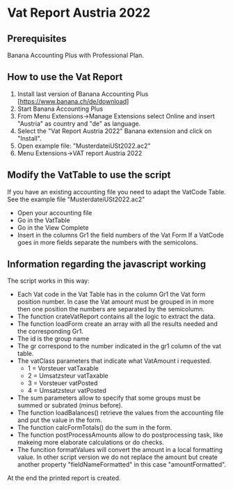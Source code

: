 # Vat Report Austria 2022  

## Prerequisites
Banana Accounting Plus with Professional Plan.  

## How to use the Vat Report
1. Install last version of Banana Accounting Plus [https://www.banana.ch/de/download]
2. Start Banana Accounting Plus
3. From Menu Extensions->Manage Extensions select Online and insert "Austria" as country and "de" as language.
4. Select the "Vat Report Austria 2022" Banana extension and click on "Install". 
5. Open example file: "MusterdateiUSt2022.ac2"
6. Menu Extensions->VAT report Austria 2022


## Modify the VatTable to use the script
If you have an existing accounting file you need to adapt the VatCode Table.
See the example file "MusterdateiUSt2022.ac2"
* Open your accounting file 
* Go in the VatTable
* Go in the View Complete
* Insert in the columns Gr1 the field numbers of the Vat Form
  If a VatCode goes in more fields separate the numbers with the semicolons.

## Information regarding the javascript working

 The script works in this way:
* Each Vat code in the Vat Table has in the column Gr1 the Vat form position number. In case the Vat amount must be grouped in in more then one position the numbers are separated by the semicolumn.
* The function crateVatReport contains all the logic to extract the data.
* The function loadForm create an array with all the results needed and the corresponding Gr1. 
* The id is the group name
* The gr correspond to the number indicated in the gr1 column of the vat table. 
* The vatClass parameters that indicate what VatAmount i requested.
  * 1 = Vorsteuer vatTaxable
  * 2 = Umsatzsteur vatTaxable
  * 3 = Vorsteuer vatPosted
  * 4 = Umsatzsteur vatPosted
* The sum parameters allow to specify that some groups must be summed or subrated (minus before).
* The function loadBalances() retrieve the values from the accounting file and put the value in the form.
* The function calcFormTotals() do the sum in the form.
* The function postProcessAmounts allow to do postprocessing task, like makeing more elaborate calculations or do checks.
* The funcition formatValues will convert the amount in a local formatting value. 
In other script version we do not replace the amount but create another property "fieldNameFormatted" in this case "amountFormatted".

At the end the printed report is created.	


